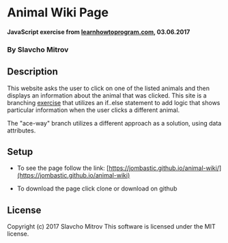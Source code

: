 # Animal Wiki Page

#### JavaScript exercise from [learnhowtoprogram.com](http://learnhowtoprogram.com), 03.06.2017

### By Slavcho Mitrov

## Description

This website asks the user to click on one of the listed animals and then displays an information about the animal that was clicked. This site is a branching [exercise](https://www.learnhowtoprogram.com/intro-to-programming/javascript-and-jquery-c950c9ce-679c-4678-ab1f-11881b766e22/practice-branching) that utilizes an if..else statement to add logic that shows particular information when the user clicks a different animal.

The "ace-way" branch utilizes a different approach as a solution, using data attributes.

## Setup

* To see the page follow the link: [https://jombastic.github.io/animal-wiki/](https://jombastic.github.io/animal-wiki)

* To download the page click clone or download on github

## License

Copyright (c) 2017 Slavcho Mitrov
This software is licensed under the MIT license.

